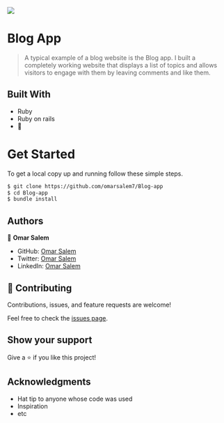 ![](https://img.shields.io/badge/ROR-Template-blueviolet)

# Blog App

> A typical example of a blog website is the Blog app. I built a completely working website that displays a list of topics and allows visitors to engage with them by leaving comments and like them.


## Built With

- Ruby
- Ruby on rails
- 💓

# Get Started
To get a local copy up and running follow these simple steps.

```bash
$ git clone https://github.com/omarsalem7/Blog-app
$ cd Blog-app
$ bundle install 
```

## Authors

👤 **Omar Salem**

- GitHub: [Omar Salem](https://github.com/omarsalem7)
- Twitter: [Omar Salem](https://twitter.com/Omar80491499)
- LinkedIn: [Omar Salem](https://www.linkedin.com/in/omar-salem-a6945b177/)


## 🤝 Contributing

Contributions, issues, and feature requests are welcome!

Feel free to check the [issues page](../../issues/).

## Show your support

Give a ⭐️ if you like this project!

## Acknowledgments

- Hat tip to anyone whose code was used
- Inspiration
- etc

